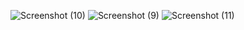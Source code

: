 ![Screenshot (10)](https://github.com/user-attachments/assets/7cf50d25-659c-4154-9934-f1007b776a49)
![Screenshot (9)](https://github.com/user-attachments/assets/4e4f04ef-a38e-4537-b416-2c8dfc7d2247)
![Screenshot (11)](https://github.com/user-attachments/assets/6cc49cd1-3a2a-4a6d-9954-cd7abfd2d465)
